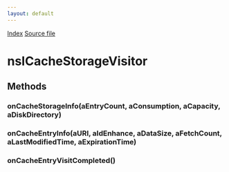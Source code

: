 ```yaml
---
layout: default
---
```

<div id='links'><a href="../index.html">Index</a>
<a href="http://dxr.mozilla.org/mozilla-central/source/netwerk/cache2/nsICacheStorageVisitor.idl">Source file</a>
</div>

# nsICacheStorageVisitor #

## Methods ##

### onCacheStorageInfo(aEntryCount, aConsumption, aCapacity, aDiskDirectory) ###
  
  

### onCacheEntryInfo(aURI, aIdEnhance, aDataSize, aFetchCount, aLastModifiedTime, aExpirationTime) ###
  
  

### onCacheEntryVisitCompleted() ###
  
  
